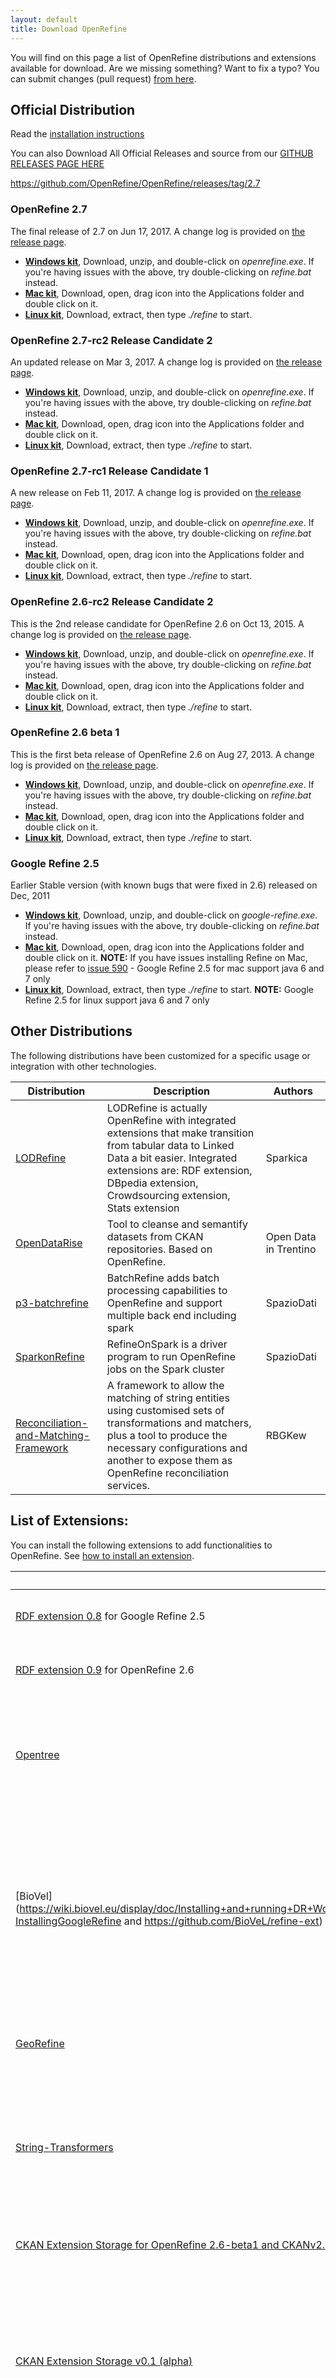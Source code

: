 ```yaml
---
layout: default
title: Download OpenRefine
---
```

You will find on this page a list of OpenRefine distributions and extensions available for download. Are we missing something? Want to fix a typo? You can submit changes (pull request) [from here](https://github.com/OpenRefine/openrefine.github.com/blob/master/download.md).

 
## Official Distribution

Read the [installation instructions](https://github.com/OpenRefine/OpenRefine/wiki/Installation-Instructions)

You can also Download All Official Releases and source from our [GITHUB RELEASES PAGE HERE](https://github.com/OpenRefine/OpenRefine/releases/)

https://github.com/OpenRefine/OpenRefine/releases/tag/2.7
### OpenRefine 2.7

The final release of 2.7 on Jun 17, 2017. A change log is provided on [the release page](https://github.com/OpenRefine/OpenRefine/releases/).

+ **[Windows kit](https://github.com/OpenRefine/OpenRefine/releases/download/2.7/openrefine-win-2.7.zip)**, 
Download, unzip, and double-click on _openrefine.exe_. If you're 
having issues with the above, try double-clicking on _refine.bat_ instead.
+ **[Mac kit](https://github.com/OpenRefine/OpenRefine/releases/download/2.7/openrefine-mac-2.7.dmg)**, 
Download, open, drag icon into the Applications folder and double click on it. 
+ **[Linux kit](https://github.com/OpenRefine/OpenRefine/releases/download/2.7-rc.2/openrefine-linux-2.7.tar.gz)**, 
Download, extract, then type _./refine_ to start.

### OpenRefine 2.7-rc2 Release Candidate 2

An updated release on Mar 3, 2017. A change log is provided on [the release page](https://github.com/OpenRefine/OpenRefine/releases/).

+ **[Windows kit](https://github.com/OpenRefine/OpenRefine/releases/download/2.7-rc.2/openrefine-win-2.7-rc.2.zip)**, 
Download, unzip, and double-click on _openrefine.exe_. If you're 
having issues with the above, try double-clicking on _refine.bat_ instead.
+ **[Mac kit](https://github.com/OpenRefine/OpenRefine/releases/download/2.7-rc.2/openrefine-mac-2.7-rc.2.dmg)**, 
Download, open, drag icon into the Applications folder and double click on it. 
+ **[Linux kit](https://github.com/OpenRefine/OpenRefine/releases/download/2.7-rc.2/openrefine-linux-2.7-rc.2.tar.gz)**, 
Download, extract, then type _./refine_ to start.

### OpenRefine 2.7-rc1 Release Candidate 1

A new release on Feb 11, 2017. A change log is provided on [the release page](https://github.com/OpenRefine/OpenRefine/releases/).

+ **[Windows kit](https://github.com/OpenRefine/OpenRefine/releases/download/2.7-rc.1/openrefine-win-2.7-rc.1.zip)**, 
Download, unzip, and double-click on _openrefine.exe_. If you're 
having issues with the above, try double-clicking on _refine.bat_ instead.
+ **[Mac kit](https://github.com/OpenRefine/OpenRefine/releases/download/2.7-rc.1/openrefine-mac-2.7-rc.1.dmg)**, 
Download, open, drag icon into the Applications folder and double click on it. 
+ **[Linux kit](https://github.com/OpenRefine/OpenRefine/releases/download/2.7-rc.1/openrefine-linux-2.7-rc.1.tar.gz)**, 
Download, extract, then type _./refine_ to start.

### OpenRefine 2.6-rc2 Release Candidate 2

This is the 2nd release candidate for OpenRefine 2.6 on Oct 13, 2015. A change log is provided on [the release page](https://github.com/OpenRefine/OpenRefine/releases/).

+ **[Windows kit](https://github.com/OpenRefine/OpenRefine/releases/download/2.6-rc.2/openrefine-win-2.6-rc.2.zip)**, 
Download, unzip, and double-click on _openrefine.exe_. If you're 
having issues with the above, try double-clicking on _refine.bat_ instead.
+ **[Mac kit](https://github.com/OpenRefine/OpenRefine/releases/download/2.6-rc.2/openrefine-mac-2.6-rc.2.dmg)**, 
Download, open, drag icon into the Applications folder and double click on it. 
+ **[Linux kit](https://github.com/OpenRefine/OpenRefine/releases/download/2.6-rc.2/openrefine-linux-2.6-rc.2.tar.gz)**, 
Download, extract, then type _./refine_ to start.

### OpenRefine 2.6 beta 1

This is the first beta release of OpenRefine 2.6 on Aug 27, 2013. A change log is provided on [the release page](https://github.com/OpenRefine/OpenRefine/releases/).

+ **[Windows kit](https://github.com/OpenRefine/OpenRefine/releases/download/2.6-beta.1/openrefine-win-2.6-beta.1.zip)**, 
Download, unzip, and double-click on _openrefine.exe_. If you're 
having issues with the above, try double-clicking on _refine.bat_ instead.
+ **[Mac kit](https://github.com/OpenRefine/OpenRefine/releases/download/2.6-beta.1/openrefine-mac-2.6-beta.1.dmg)**, 
Download, open, drag icon into the Applications folder and double click on it. 
+ **[Linux kit](https://github.com/OpenRefine/OpenRefine/releases/download/2.6-beta.1/openrefine-linux-2.6-beta.1.tar.gz)**, 
Download, extract, then type _./refine_ to start.

### Google Refine 2.5 

Earlier Stable version (with known bugs that were fixed in 2.6) released on Dec, 2011

+ **[Windows kit](https://github.com/OpenRefine/OpenRefine/releases/download/2.5/google-refine-2.5-r2407.zip)**, 
Download, unzip, and double-click on _google-refine.exe_. If you're 
having issues with the above, try double-clicking on _refine.bat_ instead.
+ **[Mac kit](https://github.com/OpenRefine/OpenRefine/releases/download/2.5/google-refine-2.5-r2407.dmg)**, 
Download, open, drag icon into the Applications folder and double click on it. 
**NOTE:** If you have issues installing Refine on Mac, please refer to 
[issue 590](https://github.com/OpenRefine/OpenRefine/issues/590) - Google Refine 2.5 for mac support java 6 and 7 only
+ **[Linux kit](https://github.com/OpenRefine/OpenRefine/releases/download/2.5/google-refine-2.5-r2407.tar.gz)**, 
Download, extract, then type _./refine_ to start. **NOTE:** Google Refine 2.5 for linux support java 6 and 7 only

## Other Distributions

The following distributions have been customized for a specific usage or integration with other technologies. 

| Distribution | Description |  Authors |
|--------------|-------------|----------|
| [LODRefine](https://github.com/sparkica/LODRefine)    | LODRefine is actually OpenRefine with integrated extensions that make transition from tabular data to Linked Data a bit easier. Integrated extensions are: RDF extension, DBpedia extension, Crowdsourcing extension, Stats extension | Sparkica | 
| [OpenDataRise](https://github.com/opendatatrentino/OpenDataRise) | Tool to cleanse and semantify datasets from CKAN repositories. Based on OpenRefine. | Open Data in Trentino  |
| [p3-batchrefine](https://github.com/fusepoolP3/p3-batchrefine) | BatchRefine adds batch processing capabilities to OpenRefine and support multiple back end including spark | SpazioDati | 
| [SparkonRefine](https://github.com/andreybratus/RefineOnSpark) | RefineOnSpark is a driver program to run OpenRefine jobs on the Spark cluster | SpazioDati | 
| [Reconciliation-and-Matching-Framework](https://github.com/RBGKew/Reconciliation-and-Matching-Framework) | A framework to allow the matching of string entities using customised sets of transformations and matchers, plus a tool to produce the necessary configurations and another to expose them as OpenRefine reconciliation services.  | RBGKew | 

## List of Extensions: 

You can install the following extensions to add functionalities to OpenRefine. See [how to install an extension](https://github.com/OpenRefine/OpenRefine/wiki/Installing-Extensions).

| Extension Name | Description | Authors |
|--------------|-------------|----------|
| [RDF extension 0.8](https://github.com/fadmaa/grefine-rdf-extension/downloads) for Google Refine 2.5 | RDF Refine - a Google Refine extension for exporting RDF |  DERI  | 
| [RDF extension 0.9](https://github.com/fadmaa/grefine-rdf-extension/releases) for OpenRefine 2.6 | RDF Refine - a Google Refine extension for exporting RDF |  DERI  | 
| [Opentree](https://github.com/nickynicolson/refine-opentree) |  An extension for Google/Open Refine to display phylogenetic trees from the Open Tree of Life |  nickynicolson  | 
| [BioVel](https://wiki.biovel.eu/display/doc/Installing+and+running+DR+Workflow+on+Taverna+Workbench#InstallingandrunningDRWorkflowonTavernaWorkbench-InstallingGoogleRefine and https://github.com/BioVeL/refine-ext)  |  The BioVeL Extension adds functionality specific to cleaning biodiversity data. The entire package can be installed and run locally as well as on a dedicated server. |  Botanic Garden and Botanical Museum Berlin-Dahlem | 
| [GeoRefine](https://github.com/ryanfb/georefine) | Add Geospatial processing GREL functions for OpenRefine |  Ryan Baumann | 
| [String-Transformers](https://github.com/RBGKew/String-Transformers) | A collection of Java string transformers, suitable for use with OpenRefine. Some generic, some aimed at botany and taxonomy. | RBGKew | 
| [CKAN Extension Storage for OpenRefine 2.6-beta1 and CKANv2.2+](https://github.com/Ontodia/openrefine-ckan-storage-extension) | Upload data directly from OpenRefine using CKAN storage API | Ontodia | 
| [CKAN Extension Storage  v0.1 (alpha)](http://lab.linkeddata.deri.ie/2011/grefine-ckan/) |  This extension allows data of Google Refine projects to be uploaded to CKAN Storage and connected to a package on a running CKAN instance. released 2014-03-06 | DERI | 
| [GOKB](https://github.com/k-int/gokb-phase1) | The GOKb extension will allow you to use OpenRefine to check in a project, resolve errors and warnings, and ingest data into GOKb. | 
| [Crowdsourcing](https://github.com/sparkica/crowdsourcing) | An extension for OpenRefine for creating jobs and uploading data to CrowdFlower crowdsourcing service |  Zemanta  | 
| [DBpedia extension](https://github.com/sparkica/dbpedia-extension) |  This project is an extension for Google Refine and provides easy way to add columns from DBpedia to reconciled data (columns). Data has to be reconciled with DBpedia or SPARQL endpoint, which returns DBpedia resource types.  |  Zemanta | 
| [History tools, pivot tool, cross function gui, and scatterplot tool using D3](https://www.bits.vib.be/index.php/software-overview/openrefine) |  A manual is provided via the download page. The project is coded in Javascript solely so the code distributed is also the source code  | VIB-BITS | 
| [Diff plugin](https://www.bits.vib.be/index.php/software-overview/openrefine) |  A manual is provided via the download page. The project is coded in Javascript solely so the code distributed is also the source code  | VIB-BITS | 
| [LMF Extension](https://bitbucket.org/srfgkmt/lmf/wiki/Google-Refine-Extension) | The Linked Media Framework is an easy-to-setup server application that bundles together some key open source projects to offer some advanced services for linked media management. The core development of this project has been moved to Apache Marmotta  |  Salzburg Research | 
| [Named-Entity Recognition](https://github.com/RubenVerborgh/Refine-NER-Extension) | With this extension, you can enrich text fields right from your workspace. It supports AlchemyAPI, DBpedia Lookup and Zemanta.  - see also their [documentation](http://freeyourmetadata.org/named-entity-extraction/)  |  Ruben Verborgh (Free Your Metadata) | 
| [Stats extension for Google Refine 2.1](https://github.com/newsapps/refine-stats)  | A extension for OpenRefine to compute elementary statistics on a column data. | the Chicago Tribune | 
| [Stats extension for Google Refine 2.5+](https://github.com/sparkica/refine-stats) | A extension for OpenRefine to compute elementary statistics on a column data.  | sparkica  | 
| [extraCTU-plugin](https://github.com/giTorto/geoXtension) | to extract E-mails, Telephone numbers, Urls and the Identification Numbers from a messy text | giTorto |
| [geoXtension](https://github.com/giTorto/geoXtension) | geoXtension is based on gdal, proj and geos libraries. Adding this extension to OpenRefine takes a lot of time, usage of the ready-made docker is recommended |  giTorto  | 
| [D2Refine](https://github.com/caCDE-QA/D2Refine) | A clinical study metadata harmonization and validation workbench to 1) convert restrictions (specified in a spreadsheet like interface) into a clinical model; and 2) provide metadata reconciliation services leveraging the Common Terminology Services 2 (CTS2) |  Deepak K. Sharma https://github.com/dksharma | 

## Reconciliation Service

OpenRefine can connect to several reconciliation services. Please read our wiki for a [list of them](https://github.com/OpenRefine/OpenRefine/wiki/Reconcilable-Data-Sources).

## Libraries

You can automate some OpenRefine operations using one of the existing libraries. You can read more about [OpenRefine API](https://github.com/OpenRefine/OpenRefine/wiki/OpenRefine-API).
* [python](https://github.com/PaulMakepeace/refine-client-py/)
* An other [python](https://github.com/maxogden/refine-python) library
* [ruby](https://github.com/maxogden/refine-ruby)
* [javascript - nodejs](https://github.com/pm5/node-openrefine)

